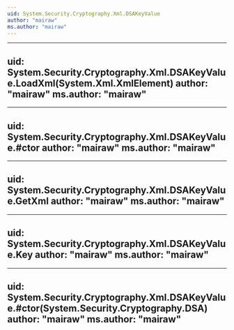 ```yaml
---
uid: System.Security.Cryptography.Xml.DSAKeyValue
author: "mairaw"
ms.author: "mairaw"
---
```


---
uid: System.Security.Cryptography.Xml.DSAKeyValue.LoadXml(System.Xml.XmlElement)
author: "mairaw"
ms.author: "mairaw"
---

---
uid: System.Security.Cryptography.Xml.DSAKeyValue.#ctor
author: "mairaw"
ms.author: "mairaw"
---

---
uid: System.Security.Cryptography.Xml.DSAKeyValue.GetXml
author: "mairaw"
ms.author: "mairaw"
---

---
uid: System.Security.Cryptography.Xml.DSAKeyValue.Key
author: "mairaw"
ms.author: "mairaw"
---

---
uid: System.Security.Cryptography.Xml.DSAKeyValue.#ctor(System.Security.Cryptography.DSA)
author: "mairaw"
ms.author: "mairaw"
---
